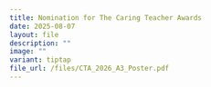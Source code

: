 ```yaml
---
title: Nomination for The Caring Teacher Awards
date: 2025-08-07
layout: file
description: ""
image: ""
variant: tiptap
file_url: /files/CTA_2026_A3_Poster.pdf
---
```

